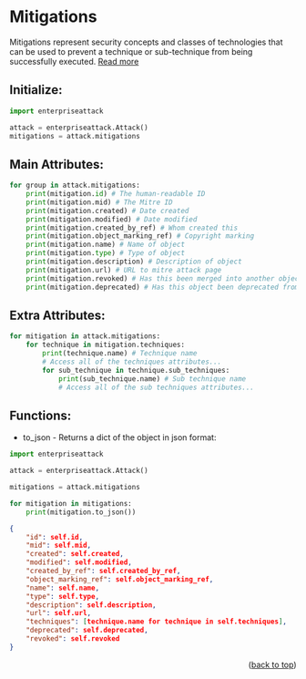 # Mitigations

Mitigations represent security concepts and classes of technologies that can be used to prevent a technique or sub-technique from being successfully executed. [Read more](https://attack.mitre.org/mitigations/enterprise/)

## Initialize:

```py
import enterpriseattack

attack = enterpriseattack.Attack()
mitigations = attack.mitigations
```

## Main Attributes:
```py
for group in attack.mitigations:
    print(mitigation.id) # The human-readable ID
    print(mitigation.mid) # The Mitre ID
    print(mitigation.created) # Date created
    print(mitigation.modified) # Date modified
    print(mitigation.created_by_ref) # Whom created this
    print(mitigation.object_marking_ref) # Copyright marking
    print(mitigation.name) # Name of object
    print(mitigation.type) # Type of object
    print(mitigation.description) # Description of object
    print(mitigation.url) # URL to mitre attack page
    print(mitigation.revoked) # Has this been merged into another object or not
    print(mitigation.deprecated) # Has this object been deprecated from the framework
```

## Extra Attributes:
```py
for mitigation in attack.mitigations:
    for technique in mitigation.techniques:
        print(technique.name) # Technique name
        # Access all of the techniques attributes...
        for sub_technique in technique.sub_techniques:
            print(sub_technique.name) # Sub technique name
            # Access all of the sub techniques attributes...
```

## Functions:

* to_json - Returns a dict of the object in json format:

```py
import enterpriseattack

attack = enterpriseattack.Attack()

mitigations = attack.mitigations

for mitigation in mitigations:
    print(mitigation.to_json())
```

```json
{
    "id": self.id,
    "mid": self.mid,
    "created": self.created,
    "modified": self.modified,
    "created_by_ref": self.created_by_ref,
    "object_marking_ref": self.object_marking_ref,
    "name": self.name,
    "type": self.type,
    "description": self.description,
    "url": self.url,
    "techniques": [technique.name for technique in self.techniques],
    "deprecated": self.deprecated,
    "revoked": self.revoked
}
```

<p align="right">(<a href="#top">back to top</a>)</p>
